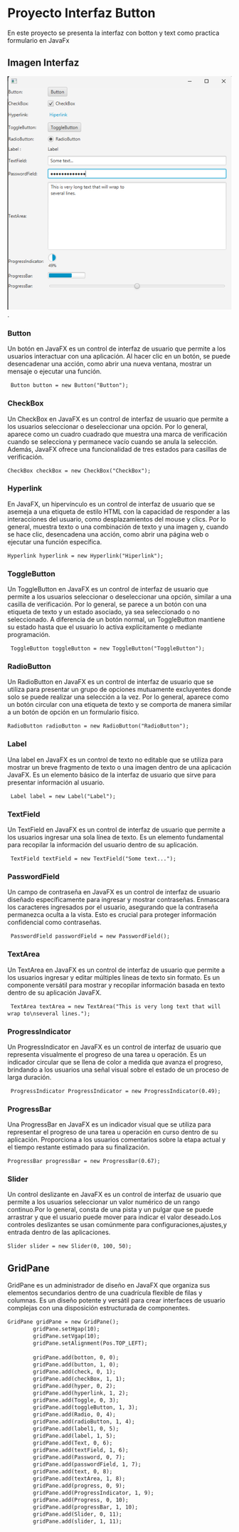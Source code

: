# Proyecto Interfaz Button
En este proyecto se presenta la interfaz con botton y text como practica formulario en JavaFx
## Imagen Interfaz
![Captura de Pantalla de la Aplicación](InterfazButton1.png).
### Button
Un botón en JavaFX es un control de interfaz de usuario que permite a los usuarios interactuar con una aplicación. Al hacer clic en un botón, se puede desencadenar una acción, como abrir una nueva ventana, mostrar un mensaje o ejecutar una función.

     Button button = new Button("Button");       
### CheckBox
Un CheckBox en JavaFX es un control de interfaz de usuario que permite a los usuarios seleccionar o deseleccionar una opción. Por lo general, aparece como un cuadro cuadrado que muestra una marca de verificación cuando se selecciona y permanece vacío cuando se anula la selección. Además, JavaFX ofrece una funcionalidad de tres estados para casillas de verificación.

    CheckBox checkBox = new CheckBox("CheckBox");
### Hyperlink
En JavaFX, un hipervínculo es un control de interfaz de usuario que se asemeja a una etiqueta de estilo HTML con la capacidad de responder a las interacciones del usuario, como desplazamientos del mouse y clics. Por lo general, muestra texto o una combinación de texto y una imagen y, cuando se hace clic, desencadena una acción, como abrir una página web o ejecutar una función específica.

    Hyperlink hyperlink = new Hyperlink("Hiperlink");
### ToggleButton
Un ToggleButton en JavaFX es un control de interfaz de usuario que permite a los usuarios seleccionar o deseleccionar una opción, similar a una casilla de verificación. Por lo general, se parece a un botón con una etiqueta de texto y un estado asociado, ya sea seleccionado o no seleccionado. A diferencia de un botón normal, un ToggleButton mantiene su estado hasta que el usuario lo activa explícitamente o mediante programación.

     ToggleButton toggleButton = new ToggleButton("ToggleButton");
### RadioButton

Un RadioButton en JavaFX es un control de interfaz de usuario que se utiliza para presentar un grupo de opciones mutuamente excluyentes donde solo se puede realizar una selección a la vez. Por lo general, aparece como un botón circular con una etiqueta de texto y se comporta de manera similar a un botón de opción en un formulario físico.

    RadioButton radioButton = new RadioButton("RadioButton"); 
### Label
Una label en JavaFX es un control de texto no editable que se utiliza para mostrar un breve fragmento de texto o una imagen dentro de una aplicación JavaFX. Es un elemento básico de la interfaz de usuario que sirve para presentar información al usuario.

     Label label = new Label("Label");
### TextField
Un TextField en JavaFX es un control de interfaz de usuario que permite a los usuarios ingresar una sola línea de texto. Es un elemento fundamental para recopilar la información del usuario dentro de su aplicación.

     TextField textField = new TextField("Some text...");
### PasswordField
Un campo de contraseña en JavaFX es un control de interfaz de usuario diseñado específicamente para ingresar y mostrar contraseñas. Enmascara los caracteres ingresados ​​por el usuario, asegurando que la contraseña permanezca oculta a la vista. Esto es crucial para proteger información confidencial como contraseñas.

     PasswordField passwordField = new PasswordField();
### TextArea
Un TextArea en JavaFX es un control de interfaz de usuario que permite a los usuarios ingresar y editar múltiples líneas de texto sin formato. Es un componente versátil para mostrar y recopilar información basada en texto dentro de su aplicación JavaFX.

     TextArea textArea = new TextArea("This is very long text that will wrap to\nseveral lines.");
### ProgressIndicator
Un ProgressIndicator en JavaFX es un control de interfaz de usuario que representa visualmente el progreso de una tarea u operación. Es un indicador circular que se llena de color a medida que avanza el progreso, brindando a los usuarios una señal visual sobre el estado de un proceso de larga duración.

     ProgressIndicator ProgressIndicator = new ProgressIndicator(0.49);
### ProgressBar
Una ProgressBar en JavaFX es un indicador visual que se utiliza para representar el progreso de una tarea u operación en curso dentro de su aplicación. Proporciona a los usuarios comentarios sobre la etapa actual y el tiempo restante estimado para su finalización.

    ProgressBar progressBar = new ProgressBar(0.67); 
### Slider
Un control deslizante en JavaFX es un control de interfaz de usuario que permite a los usuarios seleccionar un valor numérico de un rango continuo.Por lo general, consta de una pista y un pulgar que se puede arrastrar y que el usuario puede mover para indicar el valor deseado.Los controles deslizantes se usan comúnmente para configuraciones,ajustes,y entrada dentro de las aplicaciones.

    Slider slider = new Slider(0, 100, 50);
## GridPane
GridPane es un administrador de diseño en JavaFX que organiza sus elementos secundarios dentro de una cuadrícula flexible de filas y columnas. Es un diseño potente y versátil para crear interfaces de usuario complejas con una disposición estructurada de componentes.

    GridPane gridPane = new GridPane();
	        gridPane.setHgap(10);
	        gridPane.setVgap(10);
	        gridPane.setAlignment(Pos.TOP_LEFT);

	        gridPane.add(botton, 0, 0);
	        gridPane.add(button, 1, 0);
	        gridPane.add(check, 0, 1);
	        gridPane.add(checkBox, 1, 1);
	        gridPane.add(hyper, 0, 2);
	        gridPane.add(hyperlink, 1, 2);
	        gridPane.add(Toggle, 0, 3);
	        gridPane.add(toggleButton, 1, 3);
	        gridPane.add(Radio, 0, 4);
	        gridPane.add(radioButton, 1, 4);
	        gridPane.add(label1, 0, 5);
	        gridPane.add(label, 1, 5);
	        gridPane.add(Text, 0, 6);
	        gridPane.add(textField, 1, 6);
	        gridPane.add(Password, 0, 7);
	        gridPane.add(passwordField, 1, 7);
	        gridPane.add(text, 0, 8);
	        gridPane.add(textArea, 1, 8);
	        gridPane.add(progress, 0, 9);
	        gridPane.add(ProgressIndicator, 1, 9);
	        gridPane.add(Progress, 0, 10);
	        gridPane.add(progressBar, 1, 10);
	        gridPane.add(Slider, 0, 11);
	        gridPane.add(slider, 1, 11);
